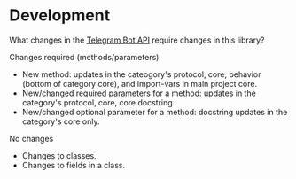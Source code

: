 # Development

What changes in the [Telegram Bot API](https://core.telegram.org/bots/api) require changes in this library?

Changes required (methods/parameters)
- New method: updates in the cateogory's protocol, core, behavior (bottom of category core), and import-vars in main project core.
- New/changed required parameters for a method: updates in the category's protocol, core, core docstring.
- New/changed optional parameter for a method: docstring updates in the category's core only.

No changes
- Changes to classes.
- Changes to fields in a class.
